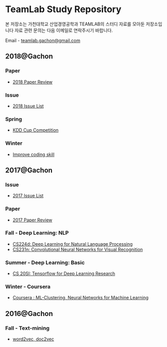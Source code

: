 # TeamLab Study Repository

본 저장소는 가천대학교 산업경영공학과 TEAMLAB의 스터디 자료를 모아둔 저장소입니다
자료 관련 문의는 다음 이메일로 연락주시기 바랍니다.

Email - teamlab.gachon@gmail.com

## 2018@Gachon
### Paper
- [2018 Paper Review](./2018/paper)

### Issue
- [2018 Issue List](./2018/Issue)

### Spring
- [KDD Cup Competition](./2018/KDD_Cup)

### Winter
- [Improve coding skill](./2018/CodingInterview)


## 2017@Gachon
### Issue
- [2017 Issue List](./2017/Issue)

### Paper
- [2017 Paper Review](./2017/paper)

### Fall - Deep Learning: NLP
- [CS224d: Deep Learning for Natural Language Processing](./2017/CS224d)
- [CS231n: Convolutional Neural Networks for Visual  Recognition](./2017/CS231n)

### Summer - Deep Learning: Basic
- [CS 20SI: Tensorflow for Deep Learning Research](2017/CS_20SI)

### Winter - Coursera
- [Coursera : ML-Clustering, Neural Networks for Machine Learning](./2017/coursera)


## 2016@Gachon

### Fall - Text-mining
- [word2vec, doc2vec](./2016)
